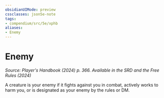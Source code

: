 ```yaml
---
obsidianUIMode: preview
cssclasses: json5e-note
tags:
- compendium/src/5e/xphb
aliases:
- Enemy
---
```

# Enemy
*Source: Player's Handbook (2024) p. 366. Available in the <span title='Systems Reference Document (5.2)'>SRD</span> and the Free Rules (2024)* 

A creature is your enemy if it fights against you in combat, actively works to harm you, or is designated as your enemy by the rules or DM.